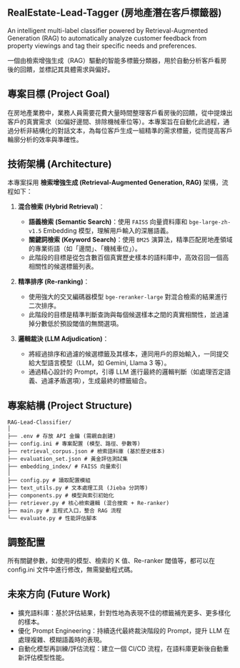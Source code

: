 ## RealEstate-Lead-Tagger (房地產潛在客戶標籤器)

An intelligent multi-label classifier powered by Retrieval-Augmented Generation (RAG) to automatically analyze customer feedback from property viewings and tag their specific needs and preferences.

一個由檢索增強生成（RAG）驅動的智能多標籤分類器，用於自動分析客戶看房後的回饋，並標記其具體需求與偏好。

## 專案目標 (Project Goal)

在房地產業務中，業務人員需要花費大量時間整理客戶看房後的回饋，從中提煉出客戶的真實需求（如偏好邊間、排除機械車位等）。本專案旨在自動化此過程，通過分析非結構化的對話文本，為每位客戶生成一組精準的需求標籤，從而提高客戶輪廓分析的效率與準確性。

## 技術架構 (Architecture)

本專案採用 **檢索增強生成 (Retrieval-Augmented Generation, RAG)** 架構，流程如下：

1.  **混合檢索 (Hybrid Retrieval)**：
    *   **語義檢索 (Semantic Search)**：使用 `FAISS` 向量資料庫和 `bge-large-zh-v1.5` Embedding 模型，理解用戶輸入的深層語義。
    *   **關鍵詞檢索 (Keyword Search)**：使用 `BM25` 演算法，精準匹配房地產領域的專業術語（如「邊間」、「機械車位」）。
    *   此階段的目標是從包含數百個真實歷史樣本的語料庫中，高效召回一個高相關性的候選標籤列表。

2.  **精準排序 (Re-ranking)**：
    *   使用強大的交叉編碼器模型 `bge-reranker-large` 對混合檢索的結果進行二次排序。
    *   此階段的目標是精準判斷查詢與每個候選樣本之間的真實相關性，並過濾掉分數低於預設閾值的無關選項。

3.  **邏輯裁決 (LLM Adjudication)**：
    *   將經過排序和過濾的候選標籤及其樣本，連同用戶的原始輸入，一同提交給大型語言模型（LLM，如 Gemini, Llama 3 等）。
    *   通過精心設計的 Prompt，引導 LLM 進行最終的邏輯判斷（如處理否定語義、過濾矛盾選項），生成最終的標籤組合。

## 專案結構 (Project Structure)
```
RAG-Lead-Classifier/
│
├── .env # 存放 API 金鑰 (需親自創建)
├── config.ini # 專案配置 (模型、路徑、參數等)
├── retrieval_corpus.json # 檢索語料庫 (基於歷史樣本)
├── evaluation_set.json # 黃金評估測試集
├── embedding_index/ # FAISS 向量索引
│
├── config.py # 讀取配置模組
├── text_utils.py # 文本處理工具 (Jieba 分詞等)
├── components.py # 模型與索引初始化
├── retriever.py # 核心檢索邏輯 (混合搜索 + Re-ranker)
├── main.py # 主程式入口，整合 RAG 流程
└── evaluate.py # 性能評估腳本
```


## 調整配置
所有關鍵參數，如使用的模型、檢索的 K 值、Re-ranker 閾值等，都可以在 config.ini 文件中進行修改，無需變動程式碼。

## 未來方向 (Future Work)
- 擴充語料庫：基於評估結果，針對性地為表現不佳的標籤補充更多、更多樣化的樣本。
- 優化 Prompt Engineering：持續迭代最終裁決階段的 Prompt，提升 LLM 在處理複雜、模糊語義時的表現。
- 自動化模型再訓練/評估流程：建立一個 CI/CD 流程，在語料庫更新後自動重新評估模型性能。
